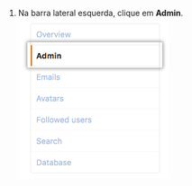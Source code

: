 1. Na barra lateral esquerda, clique em **Admin**. ![Ferramentas Administrativas](/assets/images/enterprise/site-admin-settings/user/user-admin-tab.png)

